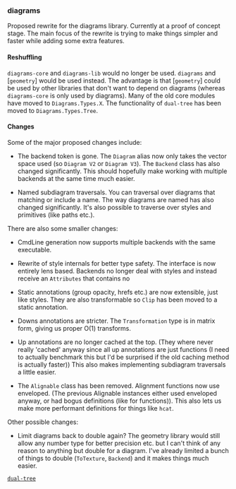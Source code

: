 ### diagrams

Proposed rewrite for the diagrams library. Currently at a proof of
concept stage. The main focus of the rewrite is trying to make things
simpler and faster while adding some extra features.

#### Reshuffling

`diagrams-core` and `diagrams-lib` would no longer be used. `diagrams`
and [`geometry`] would be used instead. The advantage is that
[`geometry`] could be used by other libraries that don't want to depend
on diagrams (whereas `diagrams-core` is only used by diagrams). Many of
the old core modules have moved to `Diagrams.Types.X`. The functionality
of `dual-tree` has been moved to `Diagrams.Types.Tree`.

#### Changes

Some of the major proposed changes include:

  - The backend token is gone. The `Diagram` alias now only takes the
    vector space used (so `Diagram V2` or `Diagram V3`). The `Backend`
    class has also changed significantly. This should hopefully make
    working with multiple backends at the same time much easier.

  - Named subdiagram traversals. You can traversal over diagrams
    that matching or include a name. The way diagrams are named has also
    changed significantly. It's also possible to traverse over styles
    and primitives (like paths etc.).

There are also some smaller changes:

  - CmdLine generation now supports multiple backends with the same
    executable.

  - Rewrite of style internals for better type safety. The interface is
    now entirely lens based. Backends no longer deal with styles and
    instead receive an `Attributes` that contains no 

  - Static annotations (group opacity, hrefs etc.) are now extensible,
    just like styles. They are also transformable so `Clip` has been
    moved to a static annotation.

  - Downs annotations are stricter. The `Transformation` type is in
    matrix form, giving us proper O(1) transforms.

  - Up annotations are no longer cached at the top. (They where never
    really 'cached' anyway since all up annotations are just functions
    (I need to actually benchmark this but I'd be surprised if the old
    caching method is actually faster)) This also makes implementing
    subdiagram traversals a little easier.

  - The `Alignable` class has been removed. Alignment functions now use
    enveloped. (The previous Alignable instances either used enveloped
    anyway, or had bogus definitions (like for functions)). This also
    lets us make more performant definitions for things like `hcat`.

Other possible changes:

  - Limit diagrams back to double again? The geometry library would
    still allow any number type for better precision etc. but I can't
    think of any reason to anything but double for a diagram. I've
    already limited a bunch of things to double (`ToTexture`, `Backend`)
    and it makes things much easier.

[`dual-tree`](https://github.com/diagrams/dual-tree)
